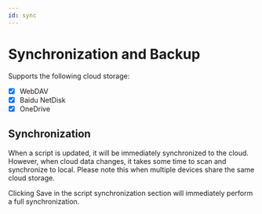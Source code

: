 ```yaml
---
id: sync
---
```


# Synchronization and Backup

Supports the following cloud storage:

- [x] WebDAV
- [x] Baidu NetDisk
- [x] OneDrive

## Synchronization

When a script is updated, it will be immediately synchronized to the cloud. However, when cloud data changes, it takes some time to scan and synchronize to local. Please note this when multiple devices share the same cloud storage.

Clicking Save in the script synchronization section will immediately perform a full synchronization.
